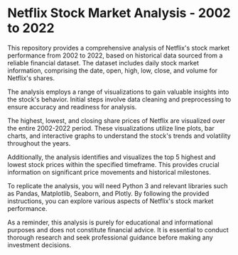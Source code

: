 # Netflix Stock Market Analysis - 2002 to 2022

This repository provides a comprehensive analysis of Netflix's stock market performance from 2002 to 2022, based on historical data sourced from a reliable financial dataset. The dataset includes daily stock market information, comprising the date, open, high, low, close, and volume for Netflix's shares.

The analysis employs a range of visualizations to gain valuable insights into the stock's behavior. Initial steps involve data cleaning and preprocessing to ensure accuracy and readiness for analysis.

The highest, lowest, and closing share prices of Netflix are visualized over the entire 2002-2022 period. These visualizations utilize line plots, bar charts, and interactive graphs to understand the stock's trends and volatility throughout the years.

Additionally, the analysis identifies and visualizes the top 5 highest and lowest stock prices within the specified timeframe. This provides crucial information on significant price movements and historical milestones.

To replicate the analysis, you will need Python 3 and relevant libraries such as Pandas, Matplotlib, Seaborn, and Plotly. By following the provided instructions, you can explore various aspects of Netflix's stock market performance.

As a reminder, this analysis is purely for educational and informational purposes and does not constitute financial advice. It is essential to conduct thorough research and seek professional guidance before making any investment decisions.

